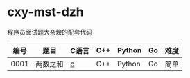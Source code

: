 # cxy-mst-dzh
程序员面试题大杂烩的配套代码

|编号|题目|C语言|C++|Python|Go|难度|
|----|----|-----|---|------|--|----|
|0001|两数之和|[c]()|C++|Python|Go|简单|

